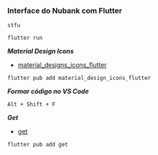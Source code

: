 ### Interface do Nubank com Flutter

```
stfu
```

```
flutter run
```

***Material Design Icons***
* [material_designs_icons_flutter](https://www.pub.dev/packages?q=material_designs_icons_flutter)

```
flutter pub add material_design_icons_flutter
```

***Formar código no VS Code***
```
Alt + Shift + F
```

***Get***
* [get](https://pub.dev/packages/get/install)

```
flutter pub add get
```
